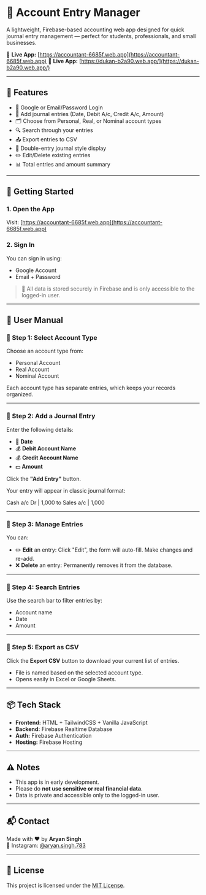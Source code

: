 # 🧾 Account Entry Manager

A lightweight, Firebase-based accounting web app designed for quick journal entry management — perfect for students, professionals, and small businesses.

🔗 **Live App:** [https://accountant-6685f.web.app](https://accountant-6685f.web.app)
🔗 **Live App:** [https://dukan-b2a90.web.app/](https://dukan-b2a90.web.app/)

---

## 📌 Features

- 🔐 Google or Email/Password Login
- 📓 Add journal entries (Date, Debit A/c, Credit A/c, Amount)
- 🗂️ Choose from Personal, Real, or Nominal account types
- 🔍 Search through your entries
- 📤 Export entries to CSV
- 🧾 Double-entry journal style display
- ✏️ Edit/Delete existing entries
- 📊 Total entries and amount summary

---

## 🚀 Getting Started

### 1. Open the App
Visit: [https://accountant-6685f.web.app](https://accountant-6685f.web.app)

### 2. Sign In
You can sign in using:
- Google Account
- Email + Password

> 🔐 All data is stored securely in Firebase and is only accessible to the logged-in user.

---

## 📝 User Manual

### 🔹 Step 1: Select Account Type
Choose an account type from:
- Personal Account
- Real Account
- Nominal Account

Each account type has separate entries, which keeps your records organized.

---

### 🔹 Step 2: Add a Journal Entry

Enter the following details:

- 📅 **Date**
- 💰 **Debit Account Name**
- 💰 **Credit Account Name**
- 💵 **Amount**

Click the **"Add Entry"** button.

Your entry will appear in classic journal format:

Cash a/c Dr | 1,000
to Sales a/c | 1,000


---

### 🔹 Step 3: Manage Entries

You can:
- ✏️ **Edit** an entry: Click "Edit", the form will auto-fill. Make changes and re-add.
- ❌ **Delete** an entry: Permanently removes it from the database.

---

### 🔹 Step 4: Search Entries

Use the search bar to filter entries by:
- Account name
- Date
- Amount

---

### 🔹 Step 5: Export as CSV

Click the **Export CSV** button to download your current list of entries.

- File is named based on the selected account type.
- Opens easily in Excel or Google Sheets.

---

## 📦 Tech Stack

- **Frontend:** HTML + TailwindCSS + Vanilla JavaScript
- **Backend:** Firebase Realtime Database
- **Auth:** Firebase Authentication
- **Hosting:** Firebase Hosting

---

## ⚠️ Notes

- This app is in early development.
- Please do **not use sensitive or real financial data**.
- Data is private and accessible only to the logged-in user.

---

## 📬 Contact

Made with ❤️ by **Aryan Singh**  
📩 Instagram: [@aryan.singh.783](https://www.instagram.com/aryan.singh.783)

---

## 📄 License

This project is licensed under the [MIT License](LICENSE).


